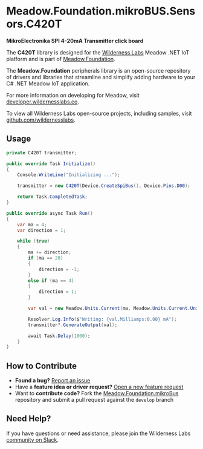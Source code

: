# Meadow.Foundation.mikroBUS.Sensors.C420T

**MikroElectronika SPI 4-20mA Transmitter click board**

The **C420T** library is designed for the [Wilderness Labs](www.wildernesslabs.co) Meadow .NET IoT platform and is part of [Meadow.Foundation](https://developer.wildernesslabs.co/Meadow/Meadow.Foundation/).

The **Meadow.Foundation** peripherals library is an open-source repository of drivers and libraries that streamline and simplify adding hardware to your C# .NET Meadow IoT application.

For more information on developing for Meadow, visit [developer.wildernesslabs.co](http://developer.wildernesslabs.co/).

To view all Wilderness Labs open-source projects, including samples, visit [github.com/wildernesslabs](https://github.com/wildernesslabs/).

## Usage

```csharp
private C420T transmitter;

public override Task Initialize()
{
    Console.WriteLine("Initializing ...");

    transmitter = new C420T(Device.CreateSpiBus(), Device.Pins.D00);

    return Task.CompletedTask;
}

public override async Task Run()
{
    var ma = 4;
    var direction = 1;

    while (true)
    {
        ma += direction;
        if (ma == 20)
        {
            direction = -1;
        }
        else if (ma == 4)
        {
            direction = 1;
        }

        var val = new Meadow.Units.Current(ma, Meadow.Units.Current.UnitType.Milliamps);

        Resolver.Log.Info($"Writing: {val.Milliamps:0.00} mA");
        transmitter?.GenerateOutput(val);

        await Task.Delay(1000);
    }
}

```
## How to Contribute

- **Found a bug?** [Report an issue](https://github.com/WildernessLabs/Meadow_Issues/issues)
- Have a **feature idea or driver request?** [Open a new feature request](https://github.com/WildernessLabs/Meadow_Issues/issues)
- Want to **contribute code?** Fork the [Meadow.Foundation.mikroBus](https://github.com/WildernessLabs/Meadow.Foundation.mikroBus) repository and submit a pull request against the `develop` branch


## Need Help?

If you have questions or need assistance, please join the Wilderness Labs [community on Slack](http://slackinvite.wildernesslabs.co/).
